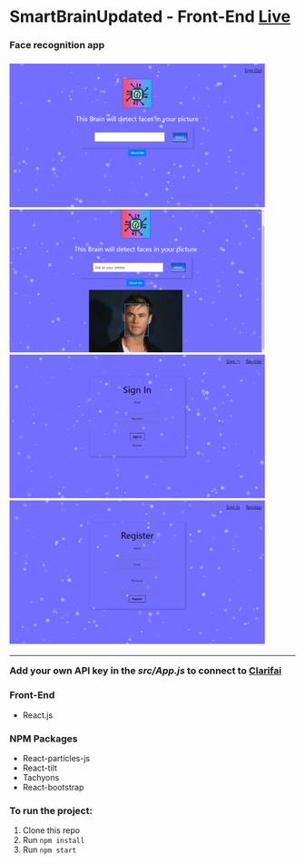 # SmartBrainUpdated - Front-End [Live](https://Zhantoroev.github.io/smartBrainUpdated/)
<h3>Face recognition app <h3>

<img src="https://github.com/Zhantoroev/smartBrainUpdated/blob/master/images/img1.png" width="450" />
<img src="https://github.com/Zhantoroev/smartBrainUpdated/blob/master/images/img2.png" width="450" />
<img src="https://github.com/Zhantoroev/smartBrainUpdated/blob/master/images/imgS.png" width="450" />
<img src="https://github.com/Zhantoroev/smartBrainUpdated/blob/master/images/imgR.png" width="450" />


------------------------------------------------

Add your own API key in the <strong>*src/App.js*</strong> to connect to [Clarifai](https://www.clarifai.com/)


### Front-End
- React.js

### NPM Packages
- React-particles-js
- React-tilt
- Tachyons
- React-bootstrap

### To run the project:
1. Clone this repo
2. Run `npm install`
3. Run `npm start`
